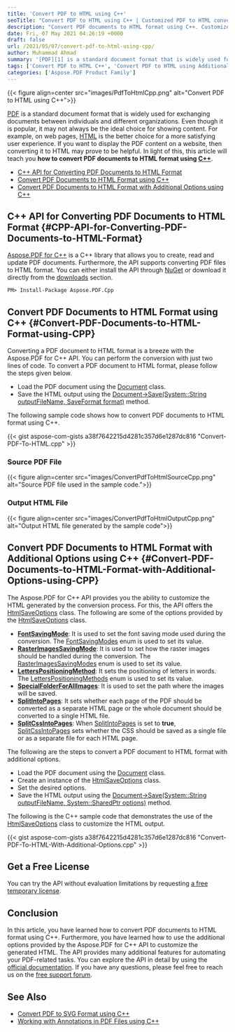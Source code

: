 ```yaml
---
title: 'Convert PDF to HTML using C++'
seoTitle: "Convert PDF to HTML using C++ | Customized PDF to HTML conversion"
description: "Convert PDF documents to HTML format using C++. Customize the generated HTML using the additional conversion options provided by the Apose.PDF for C++ API."
date: Fri, 07 May 2021 04:26:19 +0000
draft: false
url: /2021/05/07/convert-pdf-to-html-using-cpp/
author: Muhammad Ahmad
summary: '[PDF][1] is a standard document format that is widely used for exchanging documents between individuals and different organizations. Even though it is popular, it may not always be the ideal choice for showing content. For example, on web pages, [HTML][2] is the better choice for a more satisfying user experience. If you want to display the PDF content on a website, then converting it to HTML may prove to be helpful. In light of this, this article will teach you **how to convert PDF documents to HTML format using C++**.'
tags: ['Convert PDF to HTML C++', 'Convert PDF to HTML using Additional Options']
categories: ['Aspose.PDF Product Family']
---
```




{{< figure align=center src="images/PdfToHtmlCpp.png" alt="Convert PDF to HTML using C++">}}


[PDF][3] is a standard document format that is widely used for exchanging documents between individuals and different organizations. Even though it is popular, it may not always be the ideal choice for showing content. For example, on web pages, [HTML][4] is the better choice for a more satisfying user experience. If you want to display the PDF content on a website, then converting it to HTML may prove to be helpful. In light of this, this article will teach you **how to convert PDF documents to HTML format using [C++][5]**.

*   [C++ API for Converting PDF Documents to HTML Format][6]
*   [Convert PDF Documents to HTML Format using C++][7]
*   [Convert PDF Documents to HTML Format with Additional Options using C++][8]

## C++ API for Converting PDF Documents to HTML Format {#CPP-API-for-Converting-PDF-Documents-to-HTML-Format}

[Aspose.PDF for C++][9] is a C++ library that allows you to create, read and update PDF documents. Furthermore, the API supports converting PDF files to HTML format. You can either install the API through [NuGet][10] or download it directly from the [downloads][11] section.

```
PM> Install-Package Aspose.PDF.Cpp
```

## Convert PDF Documents to HTML Format using C++ {#Convert-PDF-Documents-to-HTML-Format-using-CPP}

Converting a PDF document to HTML format is a breeze with the Aspose.PDF for C++ API. You can perform the conversion with just two lines of code. To convert a PDF document to HTML format, please follow the steps given below.

*   Load the PDF document using the [Document][12] class.
*   Save the HTML output using the [Document->Save(System::String outputFileName, SaveFormat format)][13] method.

The following sample code shows how to convert PDF documents to HTML format using C++.

{{< gist aspose-com-gists a38f7642215d4281c357d6e1287dc816 "Convert-PDF-To-HTML.cpp" >}}

### Source PDF File



{{< figure align=center src="images/ConvertPdfToHtmlSourceCpp.png" alt="Source PDF file used in the sample code.">}}


### Output HTML File



{{< figure align=center src="images/ConvertPdfToHtmlOutputCpp.png" alt="Output HTML file generated by the sample code">}}


## Convert PDF Documents to HTML Format with Additional Options using C++ {#Convert-PDF-Documents-to-HTML-Format-with-Additional-Options-using-CPP}

The Aspose.PDF for C++ API provides you the ability to customize the HTML generated by the conversion process. For this, the API offers the [HtmlSaveOptions][14] class. The following are some of the options provided by the [HtmlSaveOptions][15] class.

*   **[FontSavingMode][16]**: It is used to set the font saving mode used during the conversion. The [FontSavingModes][17] enum is used to set its value.
*   **[RasterImagesSavingMode][18]**: It is used to set how the raster images should be handled during the conversion. The [RasterImagesSavingModes][19] enum is used to set its value.
*   **[LettersPositioningMethod][20]**: It sets the positioning of letters in words. The [LettersPositioningMethods][21] enum is used to set its value.
*   **[SpecialFolderForAllImages][22]**: It is used to set the path where the images will be saved.
*   **[SplitIntoPages][23]**: It sets whether each page of the PDF should be converted as a separate HTML page or the whole document should be converted to a single HTML file.
*   **[SplitCssIntoPages][24]**: When [SplitIntoPages][25] is set to **true**, [SplitCssIntoPages][26] sets whether the CSS should be saved as a single file or as a separate file for each HTML page.

The following are the steps to convert a PDF document to HTML format with additional options.

*   Load the PDF document using the [Document][27] class.
*   Create an instance of the [HtmlSaveOptions][28] class.
*   Set the desired options.
*   Save the HTML output using the [Document->Save(System::String outputFileName, System::SharedPtr<SaveOptions> options)][29] method.

The following is the C++ sample code that demonstrates the use of the [HtmlSaveOptions][30] class to customize the HTML output.

{{< gist aspose-com-gists a38f7642215d4281c357d6e1287dc816 "Convert-PDF-To-HTML-With-Additional-Options.cpp" >}}

## Get a Free License

You can try the API without evaluation limitations by requesting [a free temporary license][31].

## Conclusion

In this article, you have learned how to convert PDF documents to HTML format using C++. Furthermore, you have learned how to use the additional options provided by the Aspose.PDF for C++ API to customize the generated HTML. The API provides many additional features for automating your PDF-related tasks. You can explore the API in detail by using the [official documentation][32]. If you have any questions, please feel free to reach us on the [free support forum][33].

## See Also

*   [Convert PDF to SVG Format using C++][34]
*   [Working with Annotations in PDF Files using C++][35]




[1]: https://docs.fileformat.com/pdf/
[2]: https://docs.fileformat.com/web/html/
[3]: https://docs.fileformat.com/pdf/
[4]: https://docs.fileformat.com/web/html/
[5]: https://docs.fileformat.com/programming/cpp/
[6]: #CPP-API-for-Converting-PDF-Documents-to-HTML-Format
[7]: #Convert-PDF-Documents-to-HTML-Format-using-CPP
[8]: #Convert-PDF-Documents-to-HTML-Format-with-Additional-Options-using-CPP
[9]: https://products.aspose.com/pdf/cpp
[10]: https://www.nuget.org/packages/Aspose.Pdf.cpp
[11]: https://downloads.aspose.com/pdf/cpp
[12]: https://apireference.aspose.com/pdf/cpp/class/aspose.pdf.document
[13]: https://apireference.aspose.com/pdf/cpp/class/aspose.pdf.document#a0184df207563187be7df37b8dbe443f6
[14]: https://apireference.aspose.com/pdf/cpp/class/aspose.pdf.html_save_options
[15]: https://apireference.aspose.com/pdf/cpp/class/aspose.pdf.html_save_options
[16]: https://apireference.aspose.com/pdf/cpp/class/aspose.pdf.html_save_options#aa64fca3c2c5617c1b0b7740084b619d8
[17]: https://apireference.aspose.com/pdf/cpp/class/aspose.pdf.html_save_options#adeb2e6a5eb725a97b47f721714727ca2
[18]: https://apireference.aspose.com/pdf/cpp/class/aspose.pdf.html_save_options#acaf96a92a35b74c5257f44e88aa3412d
[19]: https://apireference.aspose.com/pdf/cpp/class/aspose.pdf.html_save_options#a2457e92f0b44f360631815a575db11d0
[20]: https://apireference.aspose.com/pdf/cpp/class/aspose.pdf.html_save_options#ac7f4aa57ab7e7e5e6c3389586fc70005
[21]: https://apireference.aspose.com/pdf/cpp/class/aspose.pdf.html_save_options#aaeac1bc8a372918a2990589771dd3eb0
[22]: https://apireference.aspose.com/pdf/cpp/class/aspose.pdf.html_save_options#a668bb8a7174815f737fe7c77e958a44e
[23]: https://apireference.aspose.com/pdf/cpp/class/aspose.pdf.html_save_options#a7fcf1703f9f6c62ea46ccfdbf80a6e47
[24]: https://apireference.aspose.com/pdf/cpp/class/aspose.pdf.html_save_options#aa5572c2f10cca2ba4302f12dc75b0117
[25]: https://apireference.aspose.com/pdf/cpp/class/aspose.pdf.html_save_options#a7fcf1703f9f6c62ea46ccfdbf80a6e47
[26]: https://apireference.aspose.com/pdf/cpp/class/aspose.pdf.html_save_options#aa5572c2f10cca2ba4302f12dc75b0117
[27]: https://apireference.aspose.com/pdf/cpp/class/aspose.pdf.document
[28]: https://apireference.aspose.com/pdf/cpp/class/aspose.pdf.html_save_options
[29]: https://apireference.aspose.com/pdf/cpp/class/aspose.pdf.document#a6383c010776212483f51cc41235924db
[30]: https://apireference.aspose.com/pdf/cpp/class/aspose.pdf.html_save_options
[31]: https://purchase.aspose.com/temporary-license
[32]: https://docs.aspose.com/pdf/cpp/developer-guide/
[33]: https://forum.aspose.com/c/pdf/10
[34]: https://blog.aspose.com/2021/02/01/convert-pdf-to-svg-format-using-cpp/
[35]: https://blog.aspose.com/2021/04/14/working-with-annotations-in-pdf-files-using-cpp/





